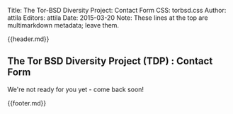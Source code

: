 Title: The Tor-BSD Diversity Project: Contact Form
CSS: torbsd.css
Author: attila
Editors: attila
Date: 2015-03-20
Note: These lines at the top are multimarkdown metadata; leave them.

{{header.md}}

## The Tor BSD Diversity Project (TDP) : Contact Form ##

We're not ready for you yet - come back soon!

{{footer.md}}
